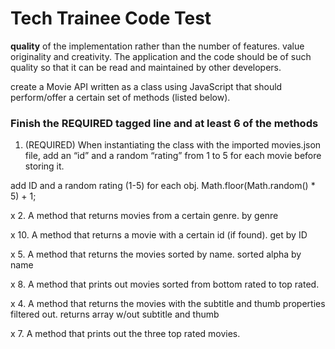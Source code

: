 # Tech Trainee Code Test

**quality** of the implementation rather than the number of features.
value originality and creativity. 
The application and the code should be of such quality so that it can be read and maintained by other developers.


create a Movie API written as a class using JavaScript that should perform/offer a certain set of methods (listed below). 

### Finish the REQUIRED tagged line and at least 6 of the methods
1. (REQUIRED) When instantiating the class with the imported movies.json file, add an “id” and a random “rating” from 1 to 5 for each movie before storing it.

add ID and a random rating (1-5) for each obj.
Math.floor(Math.random() * 5) + 1;

x 2. A method that returns movies from a certain genre.
   by genre

x 10. A method that returns a movie with a certain id (if found).
    get by ID

x 5. A method that returns the movies sorted by name.
	sorted alpha by name

x 8. A method that prints out movies sorted from bottom rated to top rated.


x 4. A method that returns the movies with the subtitle and thumb properties filtered out.
   returns array w/out subtitle and thumb

   



x 7. A method that prints out the three top rated movies.
